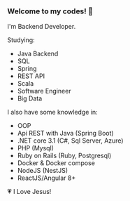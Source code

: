 ### Welcome to my codes! 👋

I'm Backend Developer.

Studying:
 - Java Backend
 - SQL
 - Spring
 - REST API
 - Scala
 - Software Engineer
 - Big Data

I also have some knowledge in:
  - OOP
  - Api REST with Java (Spring Boot)
  - .NET core 3.1 (C#, Sql Server, Azure)
  - PHP (Mysql)
  - Ruby on Rails (Ruby, Postgresql)
  - Docker & Docker compose
  - NodeJS (NestJS)
  - ReactJS/Angular 8+

:heartpulse: I Love Jesus!
<!--
**armandodelcol-coder/armandodelcol-coder** is a ✨ _special_ ✨ repository because its `README.md` (this file) appears on your GitHub profile.

Here are some ideas to get you started:

- 🔭 I’m currently working on ...
- 🌱 I’m currently learning ...
- 👯 I’m looking to collaborate on ...
- 🤔 I’m looking for help with ...
- 💬 Ask me about ...
- 📫 How to reach me: ...
- 😄 Pronouns: ...
- ⚡ Fun fact: ...
-->
